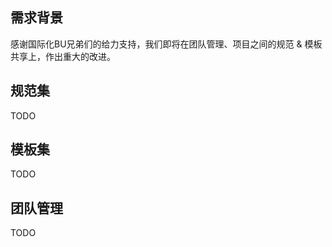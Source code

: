 ## 需求背景
感谢国际化BU兄弟们的给力支持，我们即将在团队管理、项目之间的规范 & 模板共享上，作出重大的改进。

## 规范集

TODO 

## 模板集

TODO

## 团队管理

TODO
